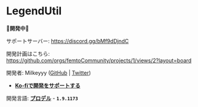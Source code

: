 # LegendUtil

**🔧開発中🔧**

サポートサーバー: https://discord.gg/bMf9dDjndC

開発計画はこちら: https://github.com/orgs/femtoCommunity/projects/1/views/2?layout=board

開発者: Milkeyyy ([GitHub](https://github.com/Milkeyyy) | [Twitter](https://twitter.com/Milkeyyy_53))

- [**Ko-fiで開発をサポートする**](https://ko-fi.com/milkeyyy)

開発言語: [**プロデル**](https://produ.irelang.jp/) - **`1.9.1173`**
